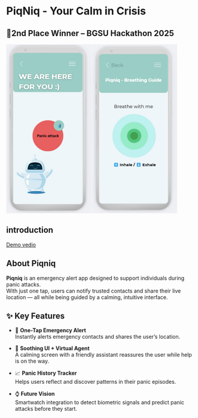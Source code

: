 # PiqNiq - Your Calm in Crisis

## 🥈2nd Place Winner – BGSU Hackathon 2025
![App Banner](app.png)
## introduction
[Demo vedio](https://drive.google.com/file/d/1s3NS_7rpyfJdbhtVnTh_A6TkKEPe6U77/view?usp=drivesdk)
## About Piqniq
**Piqniq** is an emergency alert app designed to support individuals during panic attacks.  
With just one tap, users can notify trusted contacts and share their live location — all while being guided by a calming, intuitive interface.
## ✨ Key Features

- 🚨 **One-Tap Emergency Alert**  
  Instantly alerts emergency contacts and shares the user’s location.

- 🌿 **Soothing UI + Virtual Agent**  
  A calming screen with a friendly assistant reassures the user while help is on the way.

- 📈 **Panic History Tracker**  
  Helps users reflect and discover patterns in their panic episodes.

- ⌚ **Future Vision**  
  Smartwatch integration to detect biometric signals and predict panic attacks before they start.

